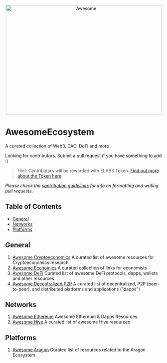 <div align="center">
  <img width="500" height="350" src="https://raw.githubusercontent.com/sindresorhus/awesome/main/media/logo.svg" alt="Awesome">
</div>

# AwesomeEcosystem

A curated collection of Web3, DAO, DeFi and more

Looking for contributors. Submit a pull request if you have something to add :)
> Hint: Contributors will be rewarded with ELABS Token. [Find out more about the Token here](https://elabs.ecosis.io)

_Please check the [contribution guidelines](contributing.md) for info on formatting and writing pull requests._

## Table of Contents
- [General](#general)
- [Networks](#networks)
- [Platforms](#platforms)

## General

1. [Awesome Cryptoeconomics](https://github.com/jpantunes/awesome-cryptoeconomics) A curated list of awesome resources for Cryptoeconomics research
1. [Awesome Economics](https://github.com/jpantunes/awesome-cryptoeconomics) A curated collection of links for economists
1. [Awesome DeFi](https://github.com/talentlessguy/awesome-defi) Curated list of awesome DeFi protocols, dapps, wallets and other resources
1. [Awesome Decentralized P2P](https://github.com/decentropy/awesome-decentralized) A curated list of decentralized, P2P (peer-to-peer), and distributed platforms and applications ("dapps")

## Networks

1. [Awesome Ethereum](https://github.com/bekatom/awesome-ethereum) Awesome Ethereum & Dapps Resources
1. [Awesome Hive](https://github.com/openhive-network/awesome-hive) A curated list of awesome Hive resources

## Platforms

1. [Awesome Aragon](https://github.com/AraStuff/awesome-aragon) Curated list of resources related to the Aragon Ecosystem
